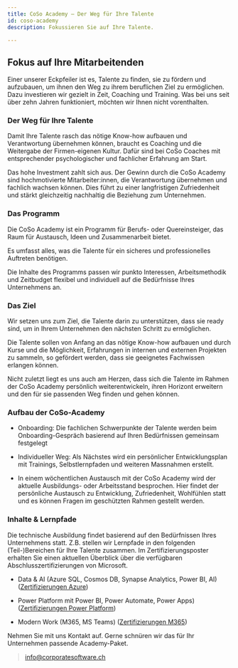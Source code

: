 ```yaml
---
title: CoSo Academy – Der Weg für Ihre Talente
id: coso-academy
description: Fokussieren Sie auf Ihre Talente. 

---
```

## Fokus auf Ihre Mitarbeitenden 


Einer unserer Eckpfeiler ist es, Talente zu finden, sie zu fördern und aufzubauen, um ihnen den Weg zu ihrem beruflichen Ziel zu ermöglichen. Dazu investieren wir gezielt in Zeit, Coaching und Training. Was bei uns seit über zehn Jahren funktioniert, möchten wir Ihnen nicht vorenthalten.  

### Der Weg für Ihre Talente 

Damit Ihre Talente rasch das nötige Know-how aufbauen und Verantwortung übernehmen können, braucht es Coaching und die Weitergabe der Firmen-eigenen Kultur. Dafür sind bei CoSo Coaches mit entsprechender psychologischer und fachlicher Erfahrung am Start.  

Das hohe Investment zahlt sich aus. Der Gewinn durch die CoSo Academy sind hochmotivierte Mitarbeiter:innen, die Verantwortung übernehmen und fachlich wachsen können. Dies führt zu einer langfristigen Zufriedenheit und stärkt gleichzeitig nachhaltig die Beziehung zum Unternehmen. 


  ### Das Programm 

Die CoSo Academy ist ein Programm für Berufs- oder Quereinsteiger, das Raum für Austausch, Ideen und Zusammenarbeit bietet. 

Es umfasst alles, was die Talente für ein sicheres und professionelles Auftreten benötigen. 

Die Inhalte des Programms passen wir punkto Interessen, Arbeitsmethodik und Zeitbudget flexibel und individuell auf die Bedürfnisse Ihres Unternehmens an. 


  ### Das Ziel 

Wir setzen uns zum Ziel, die Talente darin zu unterstützen, dass sie ready sind, um in Ihrem Unternehmen den nächsten Schritt zu ermöglichen. 

Die Talente sollen von Anfang an das nötige Know-how aufbauen und durch Kurse und die Möglichkeit, Erfahrungen in internen und externen Projekten zu sammeln, so gefördert werden, dass sie geeignetes Fachwissen erlangen können. 

Nicht zuletzt liegt es uns auch am Herzen, dass sich die Talente im Rahmen der CoSo Academy persönlich weiterentwickeln, ihren Horizont erweitern und den für sie passenden Weg finden und gehen können. 


  ### Aufbau der CoSo-Academy 

* Onboarding: Die fachlichen Schwerpunkte der Talente werden beim Onboarding-Gespräch basierend auf Ihren Bedürfnissen gemeinsam festgelegt 

* Individueller Weg: Als Nächstes wird ein persönlicher Entwicklungsplan mit Trainings, Selbstlernpfaden und weiteren Massnahmen erstellt. 

* In einem wöchentlichen Austausch mit der CoSo Academy wird der aktuelle Ausbildungs- oder Arbeitsstand besprochen. Hier findet der persönliche Austausch zu Entwicklung, Zufriedenheit, Wohlfühlen statt und es können Fragen im geschützten Rahmen gestellt werden.  


### Inhalte & Lernpfade 

Die technische Ausbildung findet basierend auf den Bedürfnissen Ihres Unternehmens statt. Z.B. stellen wir Lernpfade in den folgenden (Teil-)Bereichen für Ihre Talente zusammen. Im Zertifizierungsposter erhalten Sie einen aktuellen Überblick über die verfügbaren Abschlusszertifizierungen von Microsoft. 

* Data & AI (Azure SQL, Cosmos DB, Synapse Analytics, Power BI, AI) ([Zertifizierungen Azure](https://query.prod.cms.rt.microsoft.com/cms/api/am/binary/RE4J5ea/ "Azure Zertifizierungen")) 

* Power Platform mit Power BI, Power Automate, Power Apps) ([Zertifizierungen Power Platform](https://aka.ms/PPTrainCertDeck/ "Power Platform Zertifizierungen")) 

* Modern Work (M365, MS Teams) ([Zertifizierungen M365](https://query.prod.cms.rt.microsoft.com/cms/api/am/binary/RE4IMMV/ "Zertifizierungen M365")) 

 

Nehmen Sie mit uns Kontakt auf. Gerne schnüren wir das für Ihr Unternehmen passende Academy-Paket.

> [info@corporatesoftware.ch](mailto:info@corporatesoftware.ch "info@corporatesoftware.ch")
 
